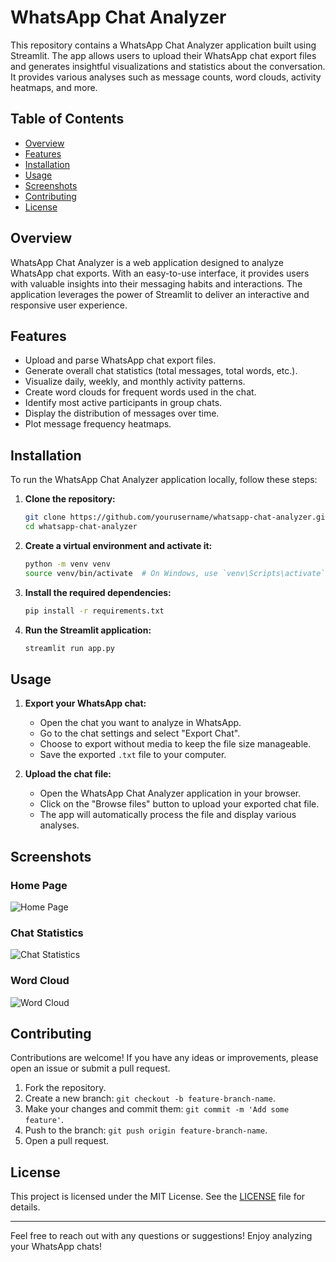 # WhatsApp Chat Analyzer

This repository contains a WhatsApp Chat Analyzer application built using Streamlit. The app allows users to upload their WhatsApp chat export files and generates insightful visualizations and statistics about the conversation. It provides various analyses such as message counts, word clouds, activity heatmaps, and more.

## Table of Contents

- [Overview](#overview)
- [Features](#features)
- [Installation](#installation)
- [Usage](#usage)
- [Screenshots](#screenshots)
- [Contributing](#contributing)
- [License](#license)

## Overview

WhatsApp Chat Analyzer is a web application designed to analyze WhatsApp chat exports. With an easy-to-use interface, it provides users with valuable insights into their messaging habits and interactions. The application leverages the power of Streamlit to deliver an interactive and responsive user experience.

## Features

- Upload and parse WhatsApp chat export files.
- Generate overall chat statistics (total messages, total words, etc.).
- Visualize daily, weekly, and monthly activity patterns.
- Create word clouds for frequent words used in the chat.
- Identify most active participants in group chats.
- Display the distribution of messages over time.
- Plot message frequency heatmaps.

## Installation

To run the WhatsApp Chat Analyzer application locally, follow these steps:

1. **Clone the repository:**

    ```bash
    git clone https://github.com/yourusername/whatsapp-chat-analyzer.git
    cd whatsapp-chat-analyzer
    ```

2. **Create a virtual environment and activate it:**

    ```bash
    python -m venv venv
    source venv/bin/activate  # On Windows, use `venv\Scripts\activate`
    ```

3. **Install the required dependencies:**

    ```bash
    pip install -r requirements.txt
    ```

4. **Run the Streamlit application:**

    ```bash
    streamlit run app.py
    ```

## Usage

1. **Export your WhatsApp chat:**

    - Open the chat you want to analyze in WhatsApp.
    - Go to the chat settings and select "Export Chat".
    - Choose to export without media to keep the file size manageable.
    - Save the exported `.txt` file to your computer.

2. **Upload the chat file:**

    - Open the WhatsApp Chat Analyzer application in your browser.
    - Click on the "Browse files" button to upload your exported chat file.
    - The app will automatically process the file and display various analyses.

## Screenshots

### Home Page
![Home Page](screenshots/home_page.png)

### Chat Statistics
![Chat Statistics](screenshots/chat_statistics.png)

### Word Cloud
![Word Cloud](screenshots/word_cloud.png)

## Contributing

Contributions are welcome! If you have any ideas or improvements, please open an issue or submit a pull request.

1. Fork the repository.
2. Create a new branch: `git checkout -b feature-branch-name`.
3. Make your changes and commit them: `git commit -m 'Add some feature'`.
4. Push to the branch: `git push origin feature-branch-name`.
5. Open a pull request.

## License

This project is licensed under the MIT License. See the [LICENSE](LICENSE) file for details.

---

Feel free to reach out with any questions or suggestions! Enjoy analyzing your WhatsApp chats!

